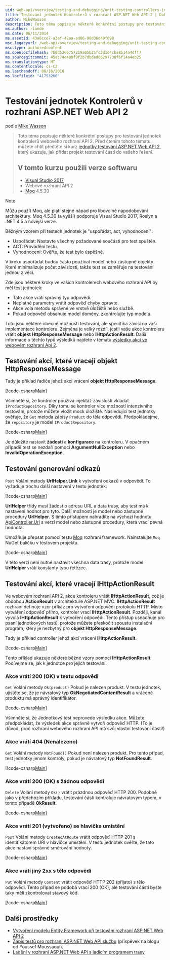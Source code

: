 ```yaml
---
uid: web-api/overview/testing-and-debugging/unit-testing-controllers-in-web-api
title: Testování jednotek Kontrolerů v rozhraní ASP.NET Web API 2 | Dokumentace Microsoftu
author: MikeWasson
description: Toto téma popisuje některé konkrétní postupy pro testování jednotek kontrolerů webového rozhraní API 2. Před čtením tohoto tématu, můžete chtít přečtěte si kurz jednotky...
ms.author: riande
ms.date: 06/11/2014
ms.assetid: 43a6cce7-a3ef-42aa-ad06-90d36d49f098
msc.legacyurl: /web-api/overview/testing-and-debugging/unit-testing-controllers-in-web-api
msc.type: authoredcontent
ms.openlocfilehash: 7b0d5266757219a05b25fc3d1d4cba8514a4dff7
ms.sourcegitcommit: 45ac74e400f9f2b7dbded66297730f6f14a4eb25
ms.translationtype: MT
ms.contentlocale: cs-CZ
ms.lasthandoff: 08/16/2018
ms.locfileid: "41753260"
---
```

<a name="unit-testing-controllers-in-aspnet-web-api-2"></a>Testování jednotek Kontrolerů v rozhraní ASP.NET Web API 2
====================
podle [Mike Wasson](https://github.com/MikeWasson)

> Toto téma popisuje některé konkrétní postupy pro testování jednotek kontrolerů webového rozhraní API 2. Před čtením tohoto tématu, můžete chtít přečtěte si kurz [jednotky testování ASP.NET Web API 2](unit-testing-with-aspnet-web-api.md), který ukazuje, jak přidat projekt testování částí do vašeho řešení.
> 
> ## <a name="software-versions-used-in-the-tutorial"></a>V tomto kurzu použili verze softwaru
> 
> - [Visual Studio 2017](https://www.visualstudio.com/vs/)
> - Webové rozhraní API 2
> - [Moq](https://github.com/Moq) 4.5.30

> [!NOTE]
> Můžu použít Moq, ale platí stejné nápad pro libovolné napodobování architektury. Moq 4.5.30 (a vyšší) podporuje Visual Studio 2017, Roslyn a .NET 4.5 a novější verze.

Běžným vzorem při testech jednotek je &quot;uspořádat, act, vyhodnocení&quot;:

- Uspořádat: Nastavte všechny požadované součásti pro test spuštěn.
- ACT: Provádění testu.
- Vyhodnocení: Ověřte, že test bylo úspěšné.

V kroku uspořádat budou často používat model nebo zástupné objekty. Které minimalizuje počet závislostí, takže test se zaměřuje na testování jednou z věcí.

Zde jsou některé kroky ve vašich kontrolerech webového rozhraní API by měl test jednotek:

- Tato akce vrátí správný typ odpovědi.
- Neplatné parametry vrátit odpověď chyby opravte.
- Akce volá metodu správné ve vrstvě úložiště nebo službě.
- Pokud odpověď obsahuje model domény, zkontrolujte typ modelu.

Toto jsou některé obecné možnosti testování, ale specifika závisí na vaší implementace kontroleru. Zejména je velký rozdíl, jestli vaše akce kontroleru vrátit **objekt HttpResponseMessage** nebo **IHttpActionResult**. Další informace o těchto typů výsledků najdete v tématu [výsledky akcí ve webovém rozhraní Api 2](../getting-started-with-aspnet-web-api/action-results.md).

## <a name="testing-actions-that-return-httpresponsemessage"></a>Testování akcí, které vracejí objekt HttpResponseMessage

Tady je příklad řadiče jehož akcí vrácení **objekt HttpResponseMessage**.

[!code-csharp[Main](unit-testing-controllers-in-web-api/samples/sample1.cs)]

Všimněte si, že kontroler používá injektáž závislostí vkládat `IProductRepository`. Díky tomu se kontroler více možností intenzivního testování, protože můžete vložit mock úložiště. Následující test jednotky ověřuje, že `Get` metoda zápisy `Product` do těla odpovědi. Předpokládejme, že `repository` je model `IProductRepository`.

[!code-csharp[Main](unit-testing-controllers-in-web-api/samples/sample2.cs)]

Je důležité nastavit **žádosti** a **konfigurace** na kontroleru. V opačném případě test se nezdaří pomocí **ArgumentNullException** nebo **InvalidOperationException**.

## <a name="testing-link-generation"></a>Testování generování odkazů

`Post` Volání metody **UrlHelper.Link** k vytvoření odkazů v odpovědi. To vyžaduje trochu další nastavení v testu jednotek:

[!code-csharp[Main](unit-testing-controllers-in-web-api/samples/sample3.cs)]

**UrlHelper** třídy musí žádost o adresu URL a data trasy, aby test má k nastavení hodnot pro tyto. Další možností je model nebo zástupné procedury **UrlHelper**. S tímto přístupem nahradíte na výchozí hodnotu [ApiController.Url](https://msdn.microsoft.com/library/system.web.http.apicontroller.url.aspx) s verzí model nebo zástupné procedury, která vrací pevná hodnota.

Umožňuje přepsat pomocí testu [Moq](https://github.com/Moq) rozhraní framework. Nainstalujte `Moq` NuGet balíčku v testovém projektu.

[!code-csharp[Main](unit-testing-controllers-in-web-api/samples/sample4.cs)]

V této verzi není nutné nastavit všechna data trasy, protože model **UrlHelper** vrátí konstanty typu řetězec.


## <a name="testing-actions-that-return-ihttpactionresult"></a>Testování akcí, které vracejí IHttpActionResult

Ve webovém rozhraní API 2, akce kontroleru vrátit **IHttpActionResult**, což je obdobou **ActionResult** v architektuře ASP.NET MVC. **IHttpActionResult** rozhraní definuje vzor příkaz pro vytvoření odpovědi protokolu HTTP. Místo vytváření odpověď přímo, kontroler vrací **IHttpActionResult**. Později, kanál vyvolá **IHttpActionResult** k vytvoření odpovědi. Tento přístup usnadňuje pro psaní jednotkových testů, protože můžete přeskočit spoustu instalační program, který je nezbytný pro **objekt HttpResponseMessage**.

Tady je příklad controller jehož akcí vrácení **IHttpActionResult**.

[!code-csharp[Main](unit-testing-controllers-in-web-api/samples/sample5.cs)]

Tento příklad ukazuje některé běžné vzory pomocí **IHttpActionResult**. Podívejme se, jak k jednotce pro jejich testování.

### <a name="action-returns-200-ok-with-a-response-body"></a>Akce vrátí 200 (OK) v textu odpovědi

`Get` Volání metody `Ok(product)` Pokud je nalezen produkt. V testu jednotek, ujistěte se, že je návratový typ **OkNegotiatedContentResult** a vrácené produktu má správný identifikátor.

[!code-csharp[Main](unit-testing-controllers-in-web-api/samples/sample6.cs)]

Všimněte si, že Jednotkový test neprovede výsledku akce. Můžete předpokládat, že výsledek akce správně vytvoří odpověď HTTP. (To je důvod, proč rozhraní webového rozhraní API má svůj vlastní testování částí!)

### <a name="action-returns-404-not-found"></a>Akce vrátí 404 (Nenalezeno)

`Get` Volání metody `NotFound()` Pokud není nalezen produkt. Pro tento případ, test jednotky jenom kontroly, pokud je návratový typ **NotFoundResult**.

[!code-csharp[Main](unit-testing-controllers-in-web-api/samples/sample7.cs)]

### <a name="action-returns-200-ok-with-no-response-body"></a>Akce vrátí 200 (OK) s žádnou odpovědí

`Delete` Volání metody `Ok()` vrátit prázdnou odpověď HTTP 200. Podobně jako v předchozím příkladu, testování částí kontroluje návratovým typem, v tomto případě **OkResult**.

[!code-csharp[Main](unit-testing-controllers-in-web-api/samples/sample8.cs)]

### <a name="action-returns-201-created-with-a-location-header"></a>Akce vrátí 201 (vytvořeno) se hlavička umístění

`Post` Volání metody `CreatedAtRoute` vrátit odpověď HTTP 201 s identifikátorem URI v hlavičce umístění. V testu jednotek ověřte, že tato akce nastaví správné směrování hodnoty.

[!code-csharp[Main](unit-testing-controllers-in-web-api/samples/sample9.cs)]

### <a name="action-returns-another-2xx-with-a-response-body"></a>Akce vrátí jiný 2xx s tělo odpovědi

`Put` Volání metody `Content` vrátit odpověď HTTP 202 (přijato) s tělo odpovědi. Tento případ se podobá vrací 200 (OK), ale testování částí byste taky měli zkontrolovat stavový kód.

[!code-csharp[Main](unit-testing-controllers-in-web-api/samples/sample10.cs)]

## <a name="additional-resources"></a>Další prostředky

- [Vytvoření modelu Entity Framework při testování rozhraní ASP.NET Web API 2](mocking-entity-framework-when-unit-testing-aspnet-web-api-2.md)
- [Zápis testů pro rozhraní ASP.NET Web API službu](https://blogs.msdn.com/b/youssefm/archive/2013/01/28/writing-tests-for-an-asp-net-webapi-service.aspx) (příspěvek na blogu od Youssef Moussaoui).
- [Ladění v rozhraní ASP.NET Web API s ladicím programem trasy](https://blogs.msdn.com/b/webdev/archive/2013/04/04/debugging-asp-net-web-api-with-route-debugger.aspx)

